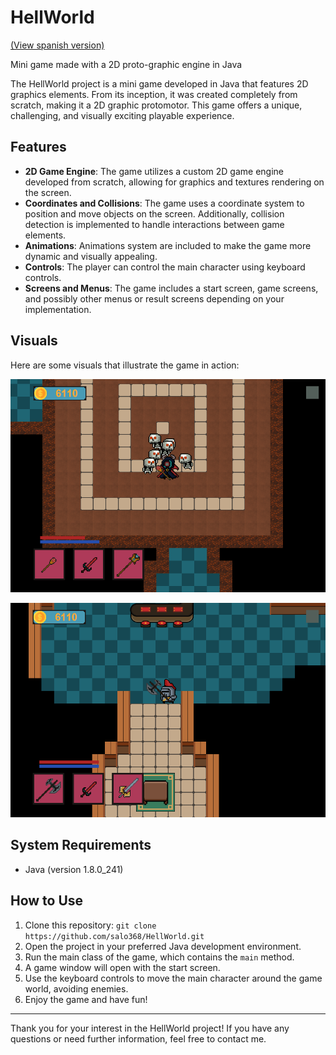 # HellWorld
<a href="https://github.com/salo368/HellWorld/blob/main/README_Spa.md">(View spanish version)</a>

Mini game made with a 2D proto-graphic engine in Java

The HellWorld project is a mini game developed in Java that features 2D graphics elements. From its inception, it was created completely from scratch, making it a 2D graphic protomotor. This game offers a unique, challenging, and visually exciting playable experience.

## Features

- **2D Game Engine**: The game utilizes a custom 2D game engine developed from scratch, allowing for graphics and textures rendering on the screen.
- **Coordinates and Collisions**: The game uses a coordinate system to position and move objects on the screen. Additionally, collision detection is implemented to handle interactions between game elements.
- **Animations**: Animations system are included to make the game more dynamic and visually appealing.
- **Controls**: The player can control the main character using keyboard controls.
- **Screens and Menus**: The game includes a start screen, game screens, and possibly other menus or result screens depending on your implementation.

## Visuals

Here are some visuals that illustrate the game in action:

![HellWorld1](resources/hellworld3.PNG)

![HellWorld2](resources/hellworld2.PNG)

## System Requirements

- Java (version 1.8.0_241)

## How to Use

1. Clone this repository: `git clone https://github.com/salo368/HellWorld.git`
2. Open the project in your preferred Java development environment.
3. Run the main class of the game, which contains the `main` method.
4. A game window will open with the start screen.
5. Use the keyboard controls to move the main character around the game world, avoiding enemies.
6. Enjoy the game and have fun!

---

Thank you for your interest in the HellWorld project! If you have any questions or need further information, feel free to contact me.
